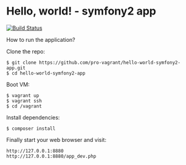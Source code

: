 Hello, world! - symfony2 app
============================

[![Build Status](https://travis-ci.org/pro-vagrant/hello-world-symfony2-app.svg?branch=exercise-01)](https://travis-ci.org/pro-vagrant/hello-world-symfony2-app)

How to run the application?

Clone the repo:

    $ git clone https://github.com/pro-vagrant/hello-world-symfony2-app.git
    $ cd hello-world-symfony2-app

Boot VM:

    $ vagrant up
    $ vagrant ssh
    $ cd /vagrant

Install dependencies:

    $ composer install

Finally start your web browser and visit:

    http://127.0.0.1:8880
    http://127.0.0.1:8880/app_dev.php


